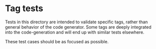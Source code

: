 # Tag tests

Tests in this directory are intended to validate specific tags, rather than
general behavior of the code generator. Some tags are deeply integrated into
the code-generation and will end up with similar tests elsewhere.

These test cases should be as focused as possible.
